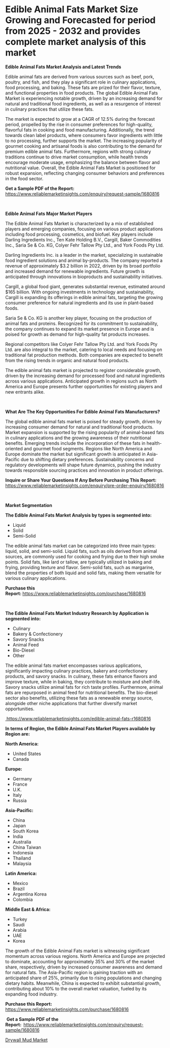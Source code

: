 <p><h1>Edible Animal Fats Market Size Growing and Forecasted for period from 2025 - 2032 and provides complete market analysis of this market</h1></p><p><strong>Edible Animal Fats Market Analysis and Latest Trends</strong></p>
<p><p>Edible animal fats are derived from various sources such as beef, pork, poultry, and fish, and they play a significant role in culinary applications, food processing, and baking. These fats are prized for their flavor, texture, and functional properties in food products. The global Edible Animal Fats Market is experiencing notable growth, driven by an increasing demand for natural and traditional food ingredients, as well as a resurgence of interest in culinary practices that utilize these fats.</p><p>The market is expected to grow at a CAGR of 12.5% during the forecast period, propelled by the rise in consumer preferences for high-quality, flavorful fats in cooking and food manufacturing. Additionally, the trend towards clean label products, where consumers favor ingredients with little to no processing, further supports the market. The increasing popularity of gourmet cooking and artisanal foods is also contributing to the demand for premium edible animal fats. Furthermore, regions with strong culinary traditions continue to drive market consumption, while health trends encourage moderate usage, emphasizing the balance between flavor and nutritional value. Overall, the Edible Animal Fats Market is positioned for robust expansion, reflecting changing consumer behaviors and preferences in the food sector.</p></p>
<p><strong>Get a Sample PDF of the Report:&nbsp;</strong> <a href="https://www.reliablemarketinsights.com/enquiry/request-sample/1680816?utm_campaign=2631&utm_medium=2&utm_source=Github&utm_content=ia&utm_term=24032025&utm_id=edible-animal-fats">https://www.reliablemarketinsights.com/enquiry/request-sample/1680816</a></p>
<p>&nbsp;</p>
<p><strong>Edible Animal Fats Major Market Players</strong></p>
<p><p>The Edible Animal Fats Market is characterized by a mix of established players and emerging companies, focusing on various product applications including food processing, cosmetics, and biofuel. Key players include Darling Ingredients Inc., Ten Kate Holding B.V., Cargill, Baker Commodities Inc., Saria Se & Co. KG, Colyer Fehr Tallow Pty Ltd., and York Foods Pty Ltd.</p><p>Darling Ingredients Inc. is a leader in the market, specializing in sustainable food ingredient solutions and animal by-products. The company reported a revenue of approximately $3.2 billion in 2022, driven by its broad portfolio and increased demand for renewable ingredients. Future growth is anticipated through innovations in bioproducts and sustainability initiatives.</p><p>Cargill, a global food giant, generates substantial revenue, estimated around $165 billion. With ongoing investments in technology and sustainability, Cargill is expanding its offerings in edible animal fats, targeting the growing consumer preference for natural ingredients and its use in plant-based foods.</p><p>Saria Se & Co. KG is another key player, focusing on the production of animal fats and proteins. Recognized for its commitment to sustainability, the company continues to expand its market presence in Europe and is poised for growth as demand for high-quality fat products increases.</p><p>Regional competitors like Colyer Fehr Tallow Pty Ltd. and York Foods Pty Ltd. are also integral to the market, catering to local needs and focusing on traditional fat production methods. Both companies are expected to benefit from the rising trends in organic and natural food products.</p><p>The edible animal fats market is projected to register considerable growth, driven by the increasing demand for processed food and natural ingredients across various applications. Anticipated growth in regions such as North America and Europe presents further opportunities for existing players and new entrants alike.</p></p>
<p>&nbsp;</p>
<p><strong>What Are The Key Opportunities For Edible Animal Fats Manufacturers?</strong></p>
<p><p>The global edible animal fats market is poised for steady growth, driven by increasing consumer demand for natural and traditional food products. Market expansion is supported by the rising popularity of animal-based fats in culinary applications and the growing awareness of their nutritional benefits. Emerging trends include the incorporation of these fats in health-oriented and gourmet food segments. Regions like North America and Europe dominate the market but significant growth is anticipated in Asia-Pacific due to shifting dietary preferences. Sustainability concerns and regulatory developments will shape future dynamics, pushing the industry towards responsible sourcing practices and innovation in product offerings.</p></p>
<p><strong>Inquire or Share Your Questions If Any Before Purchasing This Report:</strong> <a href="https://www.reliablemarketinsights.com/enquiry/pre-order-enquiry/1680816?utm_campaign=2631&utm_medium=2&utm_source=Github&utm_content=ia&utm_term=24032025&utm_id=edible-animal-fats">https://www.reliablemarketinsights.com/enquiry/pre-order-enquiry/1680816</a></p>
<p>&nbsp;</p>
<p><strong>Market Segmentation</strong></p>
<p><strong>The Edible Animal Fats Market Analysis by types is segmented into:</strong></p>
<p><ul><li>Liquid</li><li>Solid</li><li>Semi-Solid</li></ul></p>
<p><p>The edible animal fats market can be categorized into three main types: liquid, solid, and semi-solid. Liquid fats, such as oils derived from animal sources, are commonly used for cooking and frying due to their high smoke points. Solid fats, like lard or tallow, are typically utilized in baking and frying, providing texture and flavor. Semi-solid fats, such as margarine, blend the properties of both liquid and solid fats, making them versatile for various culinary applications.</p></p>
<p><strong>Purchase this Report:&nbsp;</strong><a href="https://www.reliablemarketinsights.com/purchase/1680816?utm_campaign=2631&utm_medium=2&utm_source=Github&utm_content=ia&utm_term=24032025&utm_id=edible-animal-fats">https://www.reliablemarketinsights.com/purchase/1680816</a></p>
<p>&nbsp;</p>
<p><strong>The Edible Animal Fats Market Industry Research by Application is segmented into:</strong></p>
<p><ul><li>Culinary</li><li>Bakery & Confectionery</li><li>Savory Snacks</li><li>Animal Feed</li><li>Bio-Diesel</li><li>Other</li></ul></p>
<p><p>The edible animal fats market encompasses various applications, significantly impacting culinary practices, bakery and confectionery products, and savory snacks. In culinary, these fats enhance flavors and improve texture, while in baking, they contribute to moisture and shelf-life. Savory snacks utilize animal fats for rich taste profiles. Furthermore, animal fats are repurposed in animal feed for nutritional benefits. The bio-diesel sector also benefits, utilizing these fats as a renewable energy source, alongside other niche applications that further diversify market opportunities.</p></p>
<p><a href="https://www.reliablemarketinsights.com/edible-animal-fats-r1680816?utm_campaign=2631&utm_medium=2&utm_source=Github&utm_content=ia&utm_term=24032025&utm_id=edible-animal-fats">&nbsp;https://www.reliablemarketinsights.com/edible-animal-fats-r1680816</a></p>
<p><strong>In terms of Region, the Edible Animal Fats Market Players available by Region are:</strong></p>
<p>
    <p> <strong> North America: </strong>
        <ul>
            <li>United States</li>
            <li>Canada</li>
        </ul>
        </p> 
    <p> <strong> Europe: </strong>
        <ul>
            <li>Germany</li>
            <li>France</li>
            <li>U.K.</li>
            <li>Italy</li>
            <li>Russia</li>
        </ul>
        </p> 
    <p> <strong> Asia-Pacific: </strong>
        <ul>
            <li>China</li>
            <li>Japan</li>
            <li>South Korea</li>
            <li>India</li>
            <li>Australia</li>
            <li>China Taiwan</li>
            <li>Indonesia</li>
            <li>Thailand</li>
            <li>Malaysia</li>
        </ul>
        </p> 
    <p> <strong> Latin America: </strong>
        <ul>
            <li>Mexico</li>
            <li>Brazil</li>
            <li>Argentina Korea</li>
            <li>Colombia</li>
        </ul>
        </p> 
    <p> <strong> Middle East & Africa: </strong>
        <ul>
            <li>Turkey</li>
            <li>Saudi</li>
            <li>Arabia</li>
            <li>UAE</li>
            <li>Korea</li>
        </ul>
    </p>
    </p>
<p><p>The growth of the Edible Animal Fats market is witnessing significant momentum across various regions. North America and Europe are projected to dominate, accounting for approximately 35% and 30% of the market share, respectively, driven by increased consumer awareness and demand for natural fats. The Asia-Pacific region is gaining traction with an anticipated share of 25%, primarily due to rising populations and changing dietary habits. Meanwhile, China is expected to exhibit substantial growth, contributing about 10% to the overall market valuation, fueled by its expanding food industry.</p></p>
<p><strong>Purchase this Report: </strong><a href="https://www.reliablemarketinsights.com/purchase/1680816?utm_campaign=2631&utm_medium=2&utm_source=Github&utm_content=ia&utm_term=24032025&utm_id=edible-animal-fats">https://www.reliablemarketinsights.com/purchase/1680816</a></p>
<p>&nbsp;<strong>Get a Sample PDF of the Report:&nbsp;&nbsp;</strong><a href="https://www.reliablemarketinsights.com/enquiry/request-sample/1680816?utm_campaign=2631&utm_medium=2&utm_source=Github&utm_content=ia&utm_term=24032025&utm_id=edible-animal-fats">https://www.reliablemarketinsights.com/enquiry/request-sample/1680816</a></p>
<p><strong></strong></p>
<p><p><a href="https://github.com/alberthagorsuch/Market-Research-Report-List-1/blob/main/drywall-mud-market.md?utm_campaign=2631&utm_medium=2&utm_source=Github&utm_content=ia&utm_term=24032025&utm_id=edible-animal-fats">Drywall Mud Market</a></p></p>